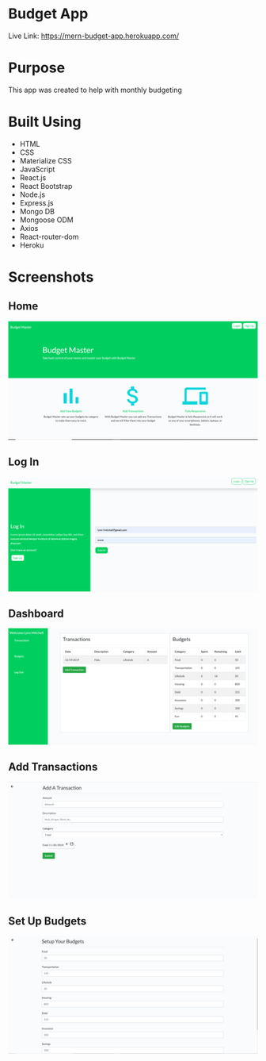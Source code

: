 # Budget App

Live Link: https://mern-budget-app.herokuapp.com/

# Purpose

This app was created to help with monthly budgeting

# Built Using

- HTML
- CSS
- Materialize CSS
- JavaScript
- React.js
- React Bootstrap
- Node.js
- Express.js
- Mongo DB
- Mongoose ODM
- Axios
- React-router-dom
- Heroku

# Screenshots

## Home
![Home](./client/src/images/home.png)

## Log In
![Log In](./client/src/images/login.png)

## Dashboard
![Dashboard](./client/src/images/Dashboard.png)

## Add Transactions
![Add Transactions](./client/src/images/add-transaction.png)

## Set Up Budgets
![Set Up Budgets](./client/src/images/editbudgets.png)